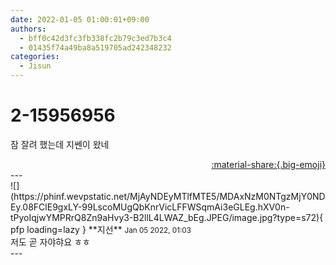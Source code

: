 ```yaml
---
date: 2022-01-05 01:00:01+09:00
authors:
  - bff0c42d3fc3fb338fc2b79c3ed7b3c4
  - 01435f74a49ba8a519705ad242348232
categories:
  - Jisun
---
```


# 2-15956956

<div class="post-container" markdown="1">
<div class="content-container md-sidebar__scrollwrap" markdown="1">

잠 잘려 했는데 지쎈이 왔네

</div>
</div>

<div style="text-align: right;" markdown="1">
<a href="https://weverse.io/fromis9/fanpost/2-15956956" style="text-align: right;">:material-share:{.big-emoji}</a>
</div>
---

<div class="comments-container md-sidebar__scrollwrap" markdown="1">
<div class="comment" markdown="1">
<div class='id-container' markdown="1">
![](https://phinf.wevpstatic.net/MjAyNDEyMTlfMTE5/MDAxNzM0NTgzMjY0NDEy.08FClE9gxLY-99LscoMUgQbKnrVicLFFWSqmAi3eGLEg.hXV0n-tPyoIqjwYMPRrQ8Zn9aHvy3-B2llL4LWAZ_bEg.JPEG/image.jpg?type=s72){ pfp loading=lazy }
**<span class="artist">지선</span>** <small>Jan 05 2022, 01:03</small><br>
</div>
<div class='comment-body' markdown="1">
저도 곧 자야햐요 ㅎㅎ
</div>
</div>
</div>
---
